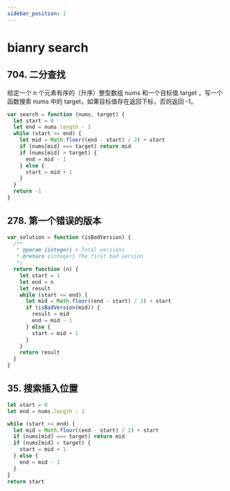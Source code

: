 ```yaml
---
sidebar_position: 1
---
```


# bianry search

## 704. 二分查找

给定一个 n 个元素有序的（升序）整型数组 nums 和一个目标值 target ，写一个函数搜索 nums 中的 target，如果目标值存在返回下标，否则返回 -1。

```js
var search = function (nums, target) {
  let start = 0
  let end = nums.length - 1
  while (start <= end) {
    let mid = Math.floor((end - start) / 2) + start
    if (nums[mid] === target) return mid
    if (nums[mid] > target) {
      end = mid - 1
    } else {
      start = mid + 1
    }
  }
  return -1
}
```

## 278. 第一个错误的版本

```js
var solution = function (isBadVersion) {
  /**
   * @param {integer} n Total versions
   * @return {integer} The first bad version
   */
  return function (n) {
    let start = 1
    let end = n
    let result
    while (start <= end) {
      let mid = Math.floor((end - start) / 2) + start
      if (isBadVersion(mid)) {
        result = mid
        end = mid - 1
      } else {
        start = mid + 1
      }
    }
    return result
  }
}
```

## 35. 搜索插入位置

```js
let start = 0
let end = nums.length - 1

while (start <= end) {
  let mid = Math.floor((end - start) / 2) + start
  if (nums[mid] === target) return mid
  if (nums[mid] < target) {
    start = mid + 1
  } else {
    end = mid - 1
  }
}
return start
```
